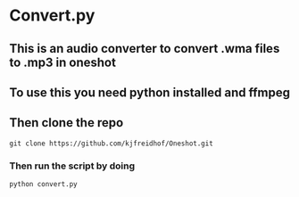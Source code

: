 # Convert.py 

## This is an audio converter to convert .wma files to .mp3 in oneshot

## To use this you need python installed and ffmpeg 

## Then clone the repo
`git clone https://github.com/kjfreidhof/Oneshot.git`

### Then run the script by doing 
`python convert.py`

